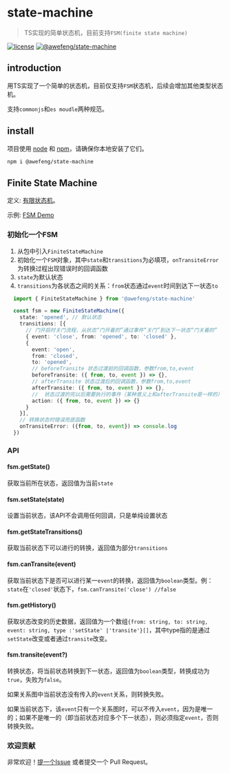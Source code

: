 # state-machine

> TS实现的简单状态机，目前支持`FSM(finite state machine)`

[![license](https://img.shields.io/github/license/awefeng/state-machine)]((https://github.com/awefeng/state-machine/blob/master/LICENSE))
[![@awefeng/state-machine](https://img.shields.io/npm/v/@awefeng/state-machine)](https://www.npmjs.com/package/@awefeng/state-machine)

## introduction

用TS实现了一个简单的状态机，目前仅支持`FSM`状态机，后续会增加其他类型状态机。

支持`commonjs`和`es moudle`两种规范。
## install

项目使用 [node](http://nodejs.org) 和 [npm](https://npmjs.com)，请确保你本地安装了它们。

```sh
npm i @awefeng/state-machine
```

## Finite State Machine

定义: [有限状态机](https://zh.wikipedia.org/wiki/%E6%9C%89%E9%99%90%E7%8A%B6%E6%80%81%E6%9C%BA)。

示例: [FSM Demo](https://github.com/awefeng/state-machine/blob/master/examples/fsm.md)
### 初始化一个FSM

1. 从包中引入`FiniteStateMachine`
2. 初始化一个`FSM`对象，其中`state`和`transitions`为必填项，`onTransiteError`为转换过程出现错误时的回调函数
3. `state`为默认状态
4. `transitions`为各状态之间的关系：`from`状态通过`event`时间到达下一状态`to`

```typescript
  import { FiniteStateMachine } from '@awefeng/state-machine'

  const fsm = new FiniteStateMachine({
    state: 'opened', // 默认状态
    transitions: [{
      // 门开启时关门流程，从状态“门开着的”通过事件“关门”到达下一状态“门关着的”
      { event: 'close', from: 'opened', to: 'closed' }, 
      {
        event: 'open',
        from: 'closed',
        to: 'opened',
        // beforeTransite 状态过渡前的回调函数，参数from,to,event
        beforeTransite: ({ from, to, event }) => {},
        // afterTransite 状态过渡后的回调函数，参数from,to,event
        afterTransite: ({ from, to, event }) => {},
        //  状态过渡的完以后需要执行的事件（某种意义上和afterTransite是一样的）
        action: ({ from, to, event }) => {}
      }
    }],
    // 转换状态时错误兜底函数
    onTransiteError: ({from, to, event}) => console.log
  })
```
### API
#### fsm.getState()
获取当前所在状态，返回值为当前`state`

#### fsm.setState(state)
设置当前状态，该API不会调用任何回调，只是单纯设置状态

#### fsm.getStateTransitions()
获取当前状态下可以进行的转换，返回值为部分`transitions`

#### fsm.canTransite(event)
获取当前状态下是否可以进行某一`event`的转换，返回值为`boolean`类型。例：`state`在`'closed'`状态下，`fsm.canTransite('close') //false`

#### fsm.getHistory()
获取状态改变的历史数据，返回值为一个数组`{from: string, to: string, event: string, type :'setState' |'transite'}[]`，其中type指的是通过`setState`改变或者通过`transite`改变。

#### fsm.transite(event?)
转换状态，将当前状态转换到下一状态，返回值为`boolean`类型，转换成功为`true`，失败为`false`。

如果关系图中当前状态没有传入的`event`关系，则转换失败。

如果当前状态下，该`event`只有一个关系图时，可以不传入`event`，因为是唯一的；如果不是唯一的（即当前状态对应多个下一状态），则必须指定`event`，否则转换失败。


### 欢迎贡献

非常欢迎！[提一个Issue](https://github.com/awefeng/state-machine/issues) 或者提交一个 Pull Request。
